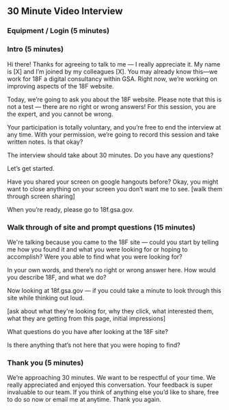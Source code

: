 ## 30 Minute Video Interview

### Equipment / Login (5 minutes)

### Intro (5 minutes)

Hi there! Thanks for agreeing to talk to me — I really appreciate it. My name is [X] and I’m joined by my colleagues [X]. You may already know this—we work for 18F a digital consultancy within GSA. Right now, we’re working on improving aspects of the 18F website.

Today, we’re going to ask you about the 18F website. Please note that this is not a test — there are no right or wrong answers! For this session, you are the expert, and you cannot be wrong.

Your participation is totally voluntary, and you’re free to end the interview at any time. With your permission, we’re going to record this session and take written notes. Is that okay?

The interview should take about 30 minutes. Do you have any questions?

Let’s get started.

Have you shared your screen on google hangouts before? Okay, you might want to close anything on your screen you don’t want me to see. [walk them through screen sharing]

When you’re ready, please go to 18f.gsa.gov.

### Walk through of site and prompt questions (15 minutes)

We're talking because you came to the 18F site — could you start by telling me how you found it and what you were looking for or hoping to accomplish? Were you able to find what you were looking for?

In your own words, and there’s no right or wrong answer here. How would you describe 18F, and what we do?

Now looking at 18f.gsa.gov — if you could take a minute to look through this site while thinking out loud.

[ask about what they're looking for, why they click, what interested them, what they are getting from this page, initial impressions]

What questions do you have after looking at the 18F site?

Is there anything that’s not here that you were hoping to find?

### Thank you (5 minutes)

We’re approaching 30 minutes. We want to be respectful of your time. We really appreciated and enjoyed this conversation. Your feedback is super invaluable to our team. If you think of anything else you’d like to share, free to do so now or email me at anytime. Thank you again.

